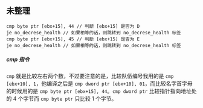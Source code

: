 ## 未整理

```assembly
cmp byte ptr [ebx+15], 44 // 判断 [ebx+15] 是否为 D
je no_decrese_health // 如果相等的话，则跳转到 no_decrese_health 标签
cmp byte ptr [ebx+15], 45 // 判断 [ebx+15] 是否为 E
je no_decrese_health // 如果相等的话，则跳转到 no_decrese_health 标签
```

##### cmp 指令

`cmp` 就是比较左右两个数，不过要注意的是，比较队伍编号我用的是 `cmp [ebx+10], 1`，他编译之后是 `cmp dword ptr [ebx+10], 01`，而比较名字首字母的时候用的是 `cmp byte ptr [ebx+15], 44`。`cmp dword ptr` 比较指针指向地址处的 4 个字节而 `cmp byte ptr` 只比较 1 个字节。